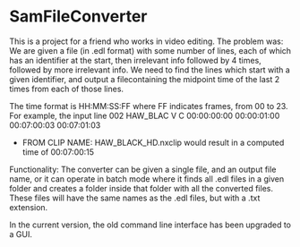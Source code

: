 # SamFileConverter
This is a project for a friend who works in video editing.
The problem was:
We are given a file (in .edl format) with some number of lines, each of which has an identifier at the start, then irrelevant info followed by 4 times, followed by more irrelevant info. We need to find the lines which start with a given identifier, and output a filecontaining the midpoint time of the last 2 times from each of those lines.

The time format is HH:MM:SS:FF where FF indicates frames, from 00 to 23.
For example, the input line
002  HAW_BLAC V     C        00:00:00:00 00:00:01:00 00:07:00:03 00:07:01:03
* FROM CLIP NAME:  HAW_BLACK_HD.nxclip
would result in a computed time of 00:07:00:15

Functionality:
The converter can be given a single file, and an output file name, or it can operate in batch mode where it finds all .edl files in a given folder and creates a folder inside that folder with all the converted files. These files will have the same names as the .edl files, but with a .txt extension.

In the current version, the old command line interface has been upgraded to a GUI.
